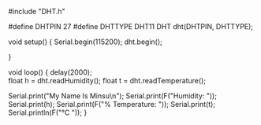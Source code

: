 #include "DHT.h"

#define DHTPIN 27
#define DHTTYPE DHT11
DHT dht(DHTPIN, DHTTYPE);

void setup() {
Serial.begin(115200);
dht.begin();

}

void loop() {
delay(2000);  
float h = dht.readHumidity();
float t = dht.readTemperature();

Serial.print("My Name Is Minsu\n");
Serial.print(F("Humidity: "));
Serial.print(h);
Serial.print(F("% Temperature: "));
Serial.print(t);
Serial.println(F("°C "));
}
